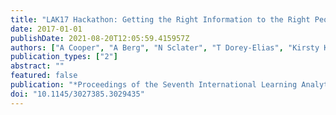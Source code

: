 ```yaml
---
title: "LAK17 Hackathon: Getting the Right Information to the Right People so They Can Take the Right Action"
date: 2017-01-01
publishDate: 2021-08-20T12:05:59.415957Z
authors: ["A Cooper", "A Berg", "N Sclater", "T Dorey-Elias", "Kirsty Kitto"]
publication_types: ["2"]
abstract: ""
featured: false
publication: "*Proceedings of the Seventh International Learning Analytics & Knowledge łdots*"
doi: "10.1145/3027385.3029435"
---
```


